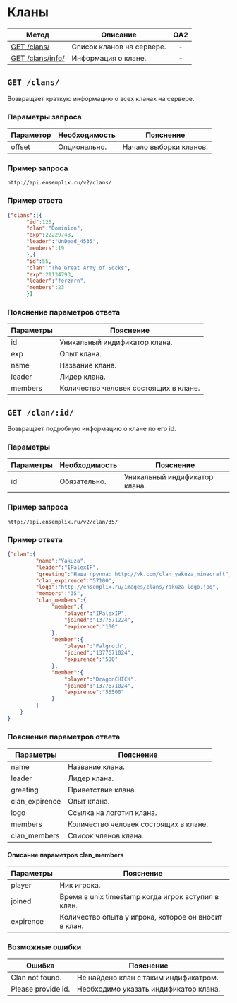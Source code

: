 Кланы
==========
| Метод | Описание | OA2 |
| ----- | -------- |:---:|
| [GET /clans/](clans.md#get-clans) | Список кланов на сервере. | - |
| [GET /clans/info/](clans.md#get-clanid) | Информация о клане. | - |


## ``` GET /clans/ ``` 
Возвращает краткую информацию о всех кланах на сервере.

### Параметры запроса

| Параметор | Необходимость | Пояснение |
| --------- | ------------- | --------- |
| offset    | Опционально.  | Начало выборки кланов. |

### Пример запроса
``` 
http://api.ensemplix.ru/v2/clans/
```
### Пример ответа 
```json 
{"clans":[{
      "id":126,
      "clan":"Dominion",
      "exp":22229748,
      "leader":"UnDead_4535",
      "members":19
      },{
      "id":55,
      "clan":"The Great Army of Socks",
      "exp":21134793,
      "leader":"ferzrrn",
      "members":23
      }]
```
### Пояснение параметров ответа
| Параметры | Пояснение |
| --------- | --------- |
| id        | Уникальный индификатор клана. |
| exp       | Опыт клана. |
| name      | Название клана. |
| leader    | Лидер клана. |
| members   | Количество человек состоящих в клане. |

## ``` GET /clan/:id/ ``` 
Возвращает подробную информацию о клане по его id.

### Параметры

| Параметры | Необходимость | Пояснение |
| --------- | ------------- | --------- |
| id        | Обязательно.  | Уникальный индификатор клана. |

### Пример запроса
``` 
http://api.ensemplix.ru/v2/clan/35/
```
### Пример ответа 
```json 
{"clan":{
         "name":"Yakuza",
         "leader":"IPalexIP",
         "greeting":"Наша группа: http://vk.com/clan_yakuza_minecraft",
         "clan_expirence":"57100",
         "logo":"http://ensemplix.ru/images/clans/Yakuza_logo.jpg",
         "members":"35",
         "clan_members":{
              "member":{
                  "player":"IPalexIP",
                  "joined":"1377671224",
                  "expirence":"100"
              },
              "member":{
                  "player":"Falgroth",
                  "joined":"1377671024",
                  "expirence":"500"
              },
              "member":{
                  "player":"DragonCHICK",
                  "joined":"1377671024",
                  "expirence":"56500"
              } 
         }
    }
}
```
### Пояснение параметров ответа
| Параметры | Пояснение |
| --------- | --------- |
| name      | Название клана. |
| leader    | Лидер клана. |
| greeting  | Приветствие клана. |
| clan_expirence  | Опыт клана. |
| logo      | Ссылка на логотип клана. |
| members   | Количество человек состоящих в клане. |
| clan_members | Список членов клана. |

#### Описание параметров clan_members

| Параметры | Пояснение |
| --------- | --------- |
| player    | Ник игрока. |
| joined    | Время в unix timestamp когда игрок вступил в клан. |
| expirence | Количество опыта у игрока, которое он вносит в клан. |

### Возможные ошибки
| Ошибка | Пояснение |
| ------ | --------- |
| Clan not found. | Не найдено клан с таким индификатром. |
| Please provide id. | Необходимо указать индификатор клана. |















